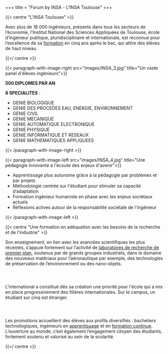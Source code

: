 +++
title = "Forum by INSA - L'INSA Toulouse"
+++

{{< centre "L'INSA Toulouse" >}} 

Avec plus de 18 000 ingénieurs, présents dans tous les secteurs de l’économie,
l'Institut National des Sciences Appliquées de Toulouse, école d’ingénieur
publique, pluridisciplinaire et internationale, est reconnue pour l’excellence
de sa [formation](https://www.insa-toulouse.fr/fr/formation.html) en cinq ans après le bac, qui attire des élèves de haut niveau.

{{</ centre >}} 

{{< paragraph-with-image-right
    src="images/INSA_3.jpg"
    title="Un vaste panel d'élèves ingénieurs">}}
    
**500 DIPLOMES PAR AN**

**8 SPECIALITES** :
- GENIE BIOLOGIQUE
- GENIE DES PROCEDES EAU, ENERGIE, ENVIRONNEMENT
- GENIE CIVIL
- GENIE MECANIQUE
- GENIE AUTOMATIQUE ELECTRONIQUE
- GENIE PHYSIQUE
- GENIE INFORMATIQUE ET RESEAUX
- GENIE MATHEMATIQUES APPLIQUEES

{{< /paragraph-with-image-right >}}


{{< paragraph-with-image-left
    src="images/INSA_4.jpg"
    title="Une pédagogie innovante à l'écoute des enjeux d'avenir">}}
    
- Apprentissage plus autonome grâce à la pédagogie par problèmes et par projets
- Méthodologie centrée sur l'étudiant pour stimuler sa capacité d’adaptation
- Formation ingénieur humaniste en phase avec les enjeux sociétaux actuels
- Réflexions actives autour de la responsabilité sociétale de l'ingénieur

{{< /paragraph-with-image-left >}}


{{< centre "Une formation en adéquation avec les besoins de la recherche et de l'industrie" >}}

Son enseignement, en lien avec les avancées scientifiques les plus récentes,
s’appuie fortement sur l’activité de [laboratoires de recherche de premier
plan](https://www.insa-toulouse.fr/fr/recherche/labo.html), soutenus par de
grands groupes industriels, dans le domaine des nouveaux matériaux pour
l’aéronautique par exemple, des technologies de préservation de l’environnement
ou des nano-objets.

` `  
` `  

L'international a constitué dès sa création une priorité pour l'école qui a mis
en place progressivement des filières internationales. Sur le campus, un
étudiant sur cinq est étranger.

` `  
` `  

Les promotions accueillent des élèves aux profils diversifiés : bacheliers
technologiques, ingénieurs en
[apprentissage](https://www.insa-toulouse.fr/fr/formation/ingenieur/apprentissage-1.html)
et en [formation
continue](https://www.insa-toulouse.fr/fr/formation/formation_continue.html).
L’ouverture au monde, c’est également l’engagement citoyen des étudiants,
fortement soutenu et valorisé au sein de la scolarité.


{{</ centre >}}
